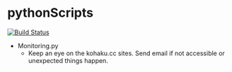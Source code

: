# pythonScripts

[![Build Status](https://www.travis-ci.org/VincentGau/pythonScripts.svg?branch=master)](https://www.travis-ci.org/VincentGau/pythonScripts)

- Monitoring.py
    - Keep an eye on the kohaku.cc sites. Send email if not accessible or unexpected things happen.
